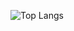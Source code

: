 ![Top Langs](https://github-readme-stats.vercel.app/api/top-langs/?username=duaifzn&layout=compact&theme=vue-dark)
